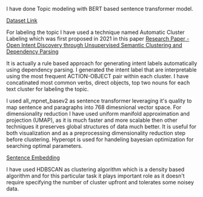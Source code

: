 

I have done Topic modeling with BERT based sentence transformer model.

[Dataset Link](https://zenodo.org/record/1000885#.YxxQ7NJBxhF)


For labeling the topic  I have used a technique named Automatic  Cluster Labeling which was first  proposed in 2021 in this paper [Research Paper -Open Intent Discovery through Unsupervised Semantic Clustering and Dependency Parsing ](https://arxiv.org/pdf/2104.12114.pdf)

It is actually a rule based approach for generating intent labels automatically using dependency parsing. I generated the intent label that are interpretable using the most frequent ACTION-OBJECT pair within each cluster.
I have concatinated most common verbs, direct objects, top two nouns for each text cluster for labeling the topic.

I used all_mpnet_basev2 as sentence transformer leveraging it's quality to map sentence and paragraphs into 768 dimesnional vector space.
For dimensionality reduction I have used uniform manifold approximation and projection (UMAP),  as it is much faster and more scalable then other techniques it preserves global structures of data much better. 
It is useful for both visualization and as a preprocessing dimensionality reduction step before clustering. 
Hyperopt is used for handeling bayesian optimization for searching optimal parameters.

[Sentence Embedding](https://towardsdatascience.com/clustering-sentence-embeddings-to-identify-intents-in-short-text-48d22d3bf02e)

I have used HDBSCAN as clustering algorithm which is a density based algorithm and for this particular task it plays important role as it doesn't require specifying the number of cluster upfront and tolerates some noisey data. 
